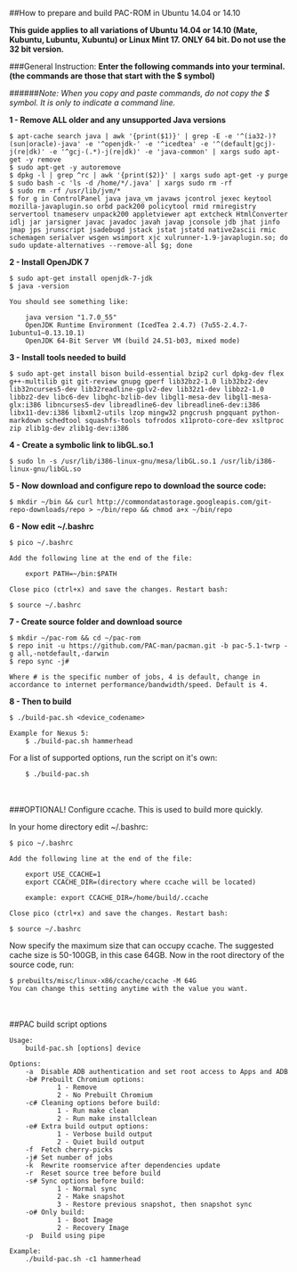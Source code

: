 ##How to prepare and build PAC-ROM in Ubuntu 14.04 or 14.10

**This guide applies to all variations of Ubuntu 14.04 or 14.10 (Mate, Kubuntu, Lubuntu, Xubuntu) or Linux Mint 17. ONLY 64 bit. Do not use the 32 bit version.**

###General Instruction:
**Enter the following commands into your terminal. (the commands are those that start with the $ symbol)**

######*Note: When you copy and paste commands, do not copy the $ symbol. It is only to indicate a command line.*

**1 - Remove ALL older and any unsupported Java versions**

```shell
$ apt-cache search java | awk '{print($1)}' | grep -E -e '^(ia32-)?(sun|oracle)-java' -e '^openjdk-' -e '^icedtea' -e '^(default|gcj)-j(re|dk)' -e '^gcj-(.*)-j(re|dk)' -e 'java-common' | xargs sudo apt-get -y remove
$ sudo apt-get -y autoremove
$ dpkg -l | grep ^rc | awk '{print($2)}' | xargs sudo apt-get -y purge
$ sudo bash -c 'ls -d /home/*/.java' | xargs sudo rm -rf
$ sudo rm -rf /usr/lib/jvm/*
$ for g in ControlPanel java java_vm javaws jcontrol jexec keytool mozilla-javaplugin.so orbd pack200 policytool rmid rmiregistry servertool tnameserv unpack200 appletviewer apt extcheck HtmlConverter idlj jar jarsigner javac javadoc javah javap jconsole jdb jhat jinfo jmap jps jrunscript jsadebugd jstack jstat jstatd native2ascii rmic schemagen serialver wsgen wsimport xjc xulrunner-1.9-javaplugin.so; do sudo update-alternatives --remove-all $g; done
```


**2 - Install OpenJDK 7**

```shell
$ sudo apt-get install openjdk-7-jdk
$ java -version
```
    You should see something like:

        java version "1.7.0_55"
        OpenJDK Runtime Environment (IcedTea 2.4.7) (7u55-2.4.7-1ubuntu1~0.13.10.1)
        OpenJDK 64-Bit Server VM (build 24.51-b03, mixed mode)


**3 - Install tools needed to build**

```shell
$ sudo apt-get install bison build-essential bzip2 curl dpkg-dev flex g++-multilib git git-review gnupg gperf lib32bz2-1.0 lib32bz2-dev lib32ncurses5-dev lib32readline-gplv2-dev lib32z1-dev libbz2-1.0 libbz2-dev libc6-dev libghc-bzlib-dev libgl1-mesa-dev libgl1-mesa-glx:i386 libncurses5-dev libreadline6-dev libreadline6-dev:i386 libx11-dev:i386 libxml2-utils lzop mingw32 pngcrush pngquant python-markdown schedtool squashfs-tools tofrodos x11proto-core-dev xsltproc zip zlib1g-dev zlib1g-dev:i386
```


**4 - Create a symbolic link to libGL.so.1**

```shell
$ sudo ln -s /usr/lib/i386-linux-gnu/mesa/libGL.so.1 /usr/lib/i386-linux-gnu/libGL.so
```


**5 - Now download and configure repo to download the source code:**

```shell
$ mkdir ~/bin && curl http://commondatastorage.googleapis.com/git-repo-downloads/repo > ~/bin/repo && chmod a+x ~/bin/repo
```


**6 - Now edit ~/.bashrc**

```shell
$ pico ~/.bashrc
```
    Add the following line at the end of the file:

        export PATH=~/bin:$PATH

    Close pico (ctrl+x) and save the changes. Restart bash:
```shell
$ source ~/.bashrc
```


**7 - Create source folder and download source**

```shell
$ mkdir ~/pac-rom && cd ~/pac-rom
$ repo init -u https://github.com/PAC-man/pacman.git -b pac-5.1-twrp -g all,-notdefault,-darwin
$ repo sync -j#

Where # is the specific number of jobs, 4 is default, change in accordance to internet performance/bandwidth/speed. Default is 4.
```


**8 - Then to build**

```shell
$ ./build-pac.sh <device_codename>

Example for Nexus 5:
    $ ./build-pac.sh hammerhead
```

For a list of supported options, run the script on it's own:
```shell
    $ ./build-pac.sh
```


<br><br>
###OPTIONAL! Configure ccache. This is used to build more quickly.

In your home directory edit ~/.bashrc:
```shell
$ pico ~/.bashrc
```
    Add the following line at the end of the file:

        export USE_CCACHE=1
        export CCACHE_DIR=(directory where ccache will be located)

        example: export CCACHE_DIR=/home/build/.ccache

    Close pico (ctrl+x) and save the changes. Restart bash:
```shell
$ source ~/.bashrc
```

Now specify the maximum size that can occupy ccache. The suggested cache size is 50-100GB, in this case 64GB.
Now in the root directory of the source code, run:
```shell
$ prebuilts/misc/linux-x86/ccache/ccache -M 64G
You can change this setting anytime with the value you want.
```


<br><br>
##PAC build script options

    Usage:
        build-pac.sh [options] device

    Options:
        -a  Disable ADB authentication and set root access to Apps and ADB
        -b# Prebuilt Chromium options:
                1 - Remove
                2 - No Prebuilt Chromium
        -c# Cleaning options before build:
                1 - Run make clean
                2 - Run make installclean
        -e# Extra build output options:
                1 - Verbose build output
                2 - Quiet build output
        -f  Fetch cherry-picks
        -j# Set number of jobs
        -k  Rewrite roomservice after dependencies update
        -r  Reset source tree before build
        -s# Sync options before build:
                1 - Normal sync
                2 - Make snapshot
                3 - Restore previous snapshot, then snapshot sync
        -o# Only build:
                1 - Boot Image
                2 - Recovery Image
        -p  Build using pipe

    Example:
        ./build-pac.sh -c1 hammerhead
